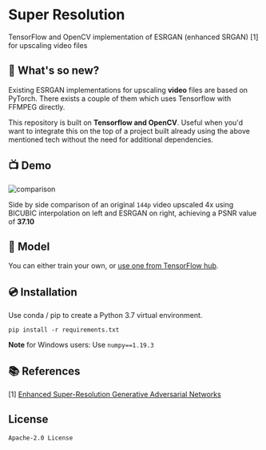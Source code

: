 # Super Resolution 

TensorFlow and OpenCV implementation of ESRGAN (enhanced SRGAN) [1] for upscaling video files


## 💭 What's so new? 

Existing ESRGAN implementations for upscaling **video** files are based on PyTorch. There exists a couple of them which uses Tensorflow with FFMPEG directly.

This repository is built on **Tensorflow and OpenCV**. Useful when you'd want to integrate this on the top of a project built already using the above mentioned tech without the need for additional dependencies.

## 📺 Demo 

![comparison](utils/comparison.gif)

Side by side comparison of an original `144p` video upscaled 4x using BICUBIC interpolation on left and ESRGAN on right, achieving a PSNR value of **37.10**

## 📁 Model 

You can either train your own, or [use one from TensorFlow hub](https://tfhub.dev/captain-pool/esrgan-tf2/1).

## 💿 Installation 

Use conda / pip to create a Python 3.7 virtual environment.

`pip install -r requirements.txt`

**Note** for Windows users: Use `numpy==1.19.3`

## 📚 References 

[1] [Enhanced Super-Resolution Generative Adversarial Networks](https://arxiv.org/abs/1809.00219)

## License
`Apache-2.0 License`
